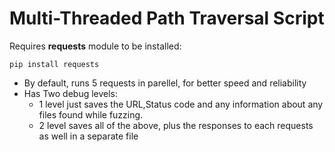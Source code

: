 # Multi-Threaded Path Traversal Script

Requires **requests** module to be installed:

```
pip install requests
```

* By default, runs 5 requests in parellel, for better speed and reliability
* Has Two debug levels:
  * 1 level just saves the URL,Status code and any information about any files found while fuzzing.
  * 2 level saves all of the above, plus the responses to each requests as well in a separate file
